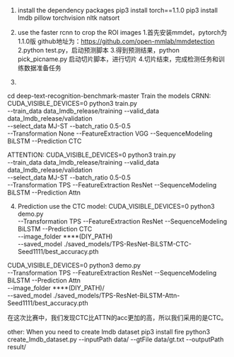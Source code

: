 1. install the dependency packages
pip3 install torch==1.1.0
pip3 install lmdb pillow torchvision nltk natsort

2. use the faster rcnn to crop the ROI images
1.首先安装mmdet，pytorch为1.1.0版 github地址为：https://github.com/open-mmlab/mmdetection
2.python test.py，启动预测脚本
3.得到预测结果，python pick_picname.py 启动切片脚本，进行切片
4.切片结束，完成检测任务和训练数据准备任务


3. 
cd deep-text-recognition-benchmark-master
Train the models
CRNN: 
	CUDA_VISIBLE_DEVICES=0 python3 train.py \
--train_data data_lmdb_release/training --valid_data data_lmdb_release/validation \
--select_data MJ-ST --batch_ratio 0.5-0.5 \
--Transformation None --FeatureExtraction VGG --SequenceModeling BiLSTM --Prediction CTC

ATTENTION: 
	CUDA_VISIBLE_DEVICES=0 python3 train.py \
--train_data data_lmdb_release/training --valid_data data_lmdb_release/validation \
--select_data MJ-ST --batch_ratio 0.5-0.5 \
--Transformation TPS --FeatureExtraction ResNet --SequenceModeling BiLSTM --Prediction Attn


4. Prediction
use the CTC model:
CUDA_VISIBLE_DEVICES=0 python3 demo.py \
--Transformation TPS --FeatureExtraction ResNet --SequenceModeling BiLSTM --Prediction CTC \
--image_folder ****(DIY_PATH) \
--saved_model ./saved_models/TPS-ResNet-BiLSTM-CTC-Seed1111/best_accuracy.pth


CUDA_VISIBLE_DEVICES=0 python3 demo.py \
--Transformation TPS --FeatureExtraction ResNet --SequenceModeling BiLSTM --Prediction Attn \
--image_folder ****(DIY_PATH)/ \
--saved_model ./saved_models/TPS-ResNet-BiLSTM-Attn-Seed1111/best_accuracy.pth

在这次比赛中，我们发现CTC比ATTN的acc更加的高，所以我们采用的是CTC。

other: When you need to create lmdb dataset
pip3 install fire
python3 create_lmdb_dataset.py --inputPath data/ --gtFile data/gt.txt --outputPath result/

